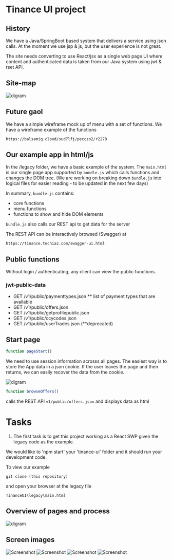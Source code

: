 
# Tinance UI project

## History
We have a Java/SpringBoot based system that delivers a service using json calls. At the moment we use jsp & js, but the user experience is not great.

The site needs converting to use React/jsx as a single web page UI where content and authenticated data is taken from our Java system using jwt & rset API.

## Site-map
![digram](site-map.svg)

## Future gaol
We have a simple wireframe mock up of menu with a set of functions. We have a wireframe example of the functions

```https://balsamiq.cloud/sud7lfj/pecczo2/r2278```


## Our example app in html/js
In the /legacy folder, we have a basic example of the system.
The ```main.html``` is our single page app supported by ```bundle.js``` which calls functions and changes the DOM tree. (We are working on breaking down ```bundle.js``` into logical files for easier reading - to be updated in the next few days)

In summary, ```bundle.js``` contains:
* core functions
* menu functions
* functions to show and hide DOM elements

```bundle.js``` also calls our REST api to get data for the server


The REST API can be interactively browsed (Swagger) at 
```
https://tinance.techiaz.com/swagger-ui.html
```

## Public functions
Without login / authenticating, any client can view the public functions.

### jwt-public-data
* GET ​/v1​/public​/paymenttypes.json
    ** list of payment types that are available
* GET ​/v1​/public​/offers.json
* GET ​/v1​/public​/getprofilepublic.json
* GET ​/v1​/public​/ccycodes.json
* GET ​/v1​/public​/userTrades.json (**deprecated)





## Start page
```javascript
function pageStart()
```

We need to use session information acrosss all pages. The easiest way is to store the App data in a json cookie. If the user leaves the page and then returns, we can easily recover the data from the cookie.

![digram](seq-start-page.svg)


```javascript
function browseOffers()
```
calls the REST API ```v1/public/offers.json``` and displays data as html



# Tasks 
1. The first task is to get this project working as a React SWP given the legacy code as the example. 

We would like to 'npm start' your 'tinance-ui' folder and it should run your development code.

To view our example

```
git clone (this repository)
```
and open your browser at the legacy file

```
TinanceUI\legacy\main.html
```

## Overview of pages and process

![digram](diagram1.svg)

## Screen images

![Screenshot](image1.png)
![Screenshot](image2.png)
![Screenshot](image3.png)
![Screenshot](image4.png)




